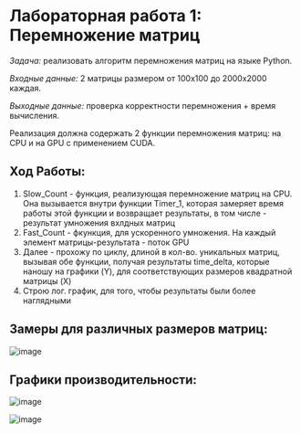 # **Лабораторная работа 1: Перемножение матриц**
*Задача:* реализовать алгоритм перемножения матриц на языке Python.

*Входные данные:* 2 матрицы размером от 100х100 до 2000х2000 каждая.

*Выходные данные:* проверка корректности перемножения + время вычисления.

Реализация должна содержать 2 функции перемножения матриц: на CPU и на GPU с применением CUDA.

## **Ход Работы:**
1) Slow_Count - функция, реализующая перемножение матриц на CPU. Она вызывается внутри функции Timer_1, которая замеряет время работы этой функции и возвращает результаты, в том числе - результат умножения вхлдных матриц
2) Fast_Count - фкункция, для ускоренного умножения. На каждый элемент матрицы-результата - поток GPU
3) Далее - прохожу по циклу, длиной в кол-во. уникальных матриц, вызывая обе функции, получая результаты time_delta, которые наношу на графики (Y), для соответствующих размеров квадратной матрицы (X)
4) Строю лог. график, для того, чтобы результаты были более наглядными

## **Замеры для различных размеров матриц:**
![image](https://github.com/user-attachments/assets/b8918d78-490b-4428-873c-7f70549f70c8)

## **Графики производительности:**
![image](https://github.com/user-attachments/assets/84b3144c-0ddb-4004-8a6a-63e0e6609d0f)

![image](https://github.com/user-attachments/assets/0541a1c1-179a-4bca-9be5-fbb4aaa91596)
